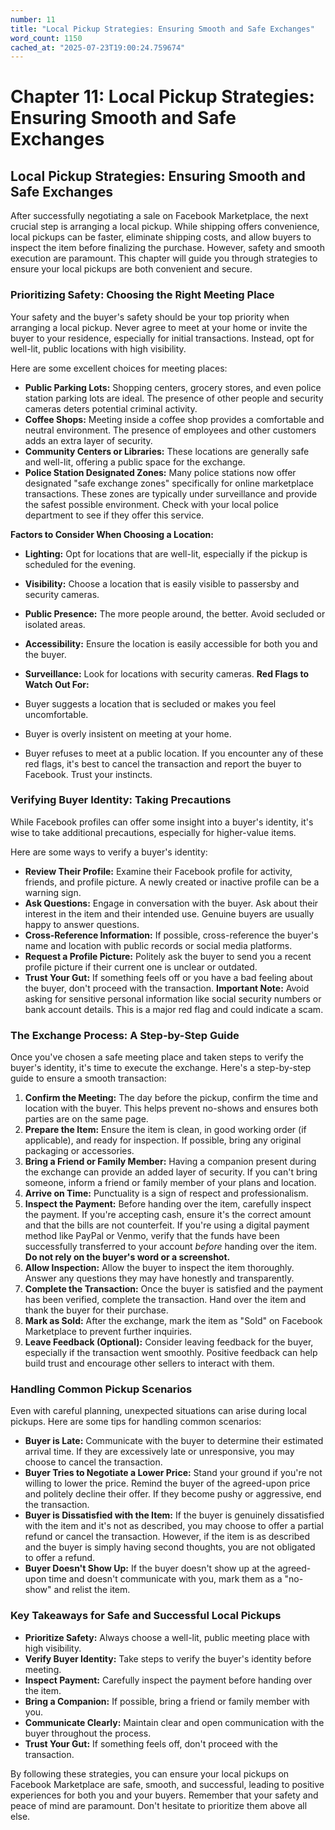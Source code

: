 ```yaml
---
number: 11
title: "Local Pickup Strategies: Ensuring Smooth and Safe Exchanges"
word_count: 1150
cached_at: "2025-07-23T19:00:24.759674"
---
```


# Chapter 11: Local Pickup Strategies: Ensuring Smooth and Safe Exchanges

## Local Pickup Strategies: Ensuring Smooth and Safe Exchanges

After successfully negotiating a sale on Facebook Marketplace, the next crucial step is arranging a local pickup. While shipping offers convenience, local pickups can be faster, eliminate shipping costs, and allow buyers to inspect the item before finalizing the purchase. However, safety and smooth execution are paramount. This chapter will guide you through strategies to ensure your local pickups are both convenient and secure.


### Prioritizing Safety: Choosing the Right Meeting Place

Your safety and the buyer's safety should be your top priority when arranging a local pickup. Never agree to meet at your home or invite the buyer to your residence, especially for initial transactions. Instead, opt for well-lit, public locations with high visibility.

Here are some excellent choices for meeting places:

*   **Public Parking Lots:** Shopping centers, grocery stores, and even police station parking lots are ideal. The presence of other people and security cameras deters potential criminal activity.
*   **Coffee Shops:** Meeting inside a coffee shop provides a comfortable and neutral environment. The presence of employees and other customers adds an extra layer of security.
*   **Community Centers or Libraries:** These locations are generally safe and well-lit, offering a public space for the exchange.
*   **Police Station Designated Zones:** Many police stations now offer designated "safe exchange zones" specifically for online marketplace transactions. These zones are typically under surveillance and provide the safest possible environment. Check with your local police department to see if they offer this service.

**Factors to Consider When Choosing a Location:**

*   **Lighting:** Opt for locations that are well-lit, especially if the pickup is scheduled for the evening.
*   **Visibility:** Choose a location that is easily visible to passersby and security cameras.
*   **Public Presence:** The more people around, the better. Avoid secluded or isolated areas.
*   **Accessibility:** Ensure the location is easily accessible for both you and the buyer.
*   **Surveillance:** Look for locations with security cameras.
**Red Flags to Watch Out For:**

*   Buyer suggests a location that is secluded or makes you feel uncomfortable.
*   Buyer is overly insistent on meeting at your home.
*   Buyer refuses to meet at a public location.
If you encounter any of these red flags, it's best to cancel the transaction and report the buyer to Facebook. Trust your instincts.


### Verifying Buyer Identity: Taking Precautions

While Facebook profiles can offer some insight into a buyer's identity, it's wise to take additional precautions, especially for higher-value items.

Here are some ways to verify a buyer's identity:

*   **Review Their Profile:** Examine their Facebook profile for activity, friends, and profile picture. A newly created or inactive profile can be a warning sign.
*   **Ask Questions:** Engage in conversation with the buyer. Ask about their interest in the item and their intended use. Genuine buyers are usually happy to answer questions.
*   **Cross-Reference Information:** If possible, cross-reference the buyer's name and location with public records or social media platforms.
*   **Request a Profile Picture:** Politely ask the buyer to send you a recent profile picture if their current one is unclear or outdated.
*   **Trust Your Gut:** If something feels off or you have a bad feeling about the buyer, don't proceed with the transaction.
**Important Note:** Avoid asking for sensitive personal information like social security numbers or bank account details. This is a major red flag and could indicate a scam.


### The Exchange Process: A Step-by-Step Guide

Once you've chosen a safe meeting place and taken steps to verify the buyer's identity, it's time to execute the exchange. Here's a step-by-step guide to ensure a smooth transaction:

1.  **Confirm the Meeting:** The day before the pickup, confirm the time and location with the buyer. This helps prevent no-shows and ensures both parties are on the same page.
2.  **Prepare the Item:** Ensure the item is clean, in good working order (if applicable), and ready for inspection. If possible, bring any original packaging or accessories.
3.  **Bring a Friend or Family Member:** Having a companion present during the exchange can provide an added layer of security. If you can't bring someone, inform a friend or family member of your plans and location.
4.  **Arrive on Time:** Punctuality is a sign of respect and professionalism.
5.  **Inspect the Payment:** Before handing over the item, carefully inspect the payment. If you're accepting cash, ensure it's the correct amount and that the bills are not counterfeit. If you're using a digital payment method like PayPal or Venmo, verify that the funds have been successfully transferred to your account *before* handing over the item. **Do not rely on the buyer's word or a screenshot.**
6.  **Allow Inspection:** Allow the buyer to inspect the item thoroughly. Answer any questions they may have honestly and transparently.
7.  **Complete the Transaction:** Once the buyer is satisfied and the payment has been verified, complete the transaction. Hand over the item and thank the buyer for their purchase.
8.  **Mark as Sold:** After the exchange, mark the item as "Sold" on Facebook Marketplace to prevent further inquiries.
9.  **Leave Feedback (Optional):** Consider leaving feedback for the buyer, especially if the transaction went smoothly. Positive feedback can help build trust and encourage other sellers to interact with them.
### Handling Common Pickup Scenarios

Even with careful planning, unexpected situations can arise during local pickups. Here are some tips for handling common scenarios:

*   **Buyer is Late:** Communicate with the buyer to determine their estimated arrival time. If they are excessively late or unresponsive, you may choose to cancel the transaction.
*   **Buyer Tries to Negotiate a Lower Price:** Stand your ground if you're not willing to lower the price. Remind the buyer of the agreed-upon price and politely decline their offer. If they become pushy or aggressive, end the transaction.
*   **Buyer is Dissatisfied with the Item:** If the buyer is genuinely dissatisfied with the item and it's not as described, you may choose to offer a partial refund or cancel the transaction. However, if the item is as described and the buyer is simply having second thoughts, you are not obligated to offer a refund.
*   **Buyer Doesn't Show Up:** If the buyer doesn't show up at the agreed-upon time and doesn't communicate with you, mark them as a "no-show" and relist the item.


### Key Takeaways for Safe and Successful Local Pickups

*   **Prioritize Safety:** Always choose a well-lit, public meeting place with high visibility.
*   **Verify Buyer Identity:** Take steps to verify the buyer's identity before meeting.
*   **Inspect Payment:** Carefully inspect the payment before handing over the item.
*   **Bring a Companion:** If possible, bring a friend or family member with you.
*   **Communicate Clearly:** Maintain clear and open communication with the buyer throughout the process.
*   **Trust Your Gut:** If something feels off, don't proceed with the transaction.

By following these strategies, you can ensure your local pickups on Facebook Marketplace are safe, smooth, and successful, leading to positive experiences for both you and your buyers. Remember that your safety and peace of mind are paramount. Don't hesitate to prioritize them above all else.

